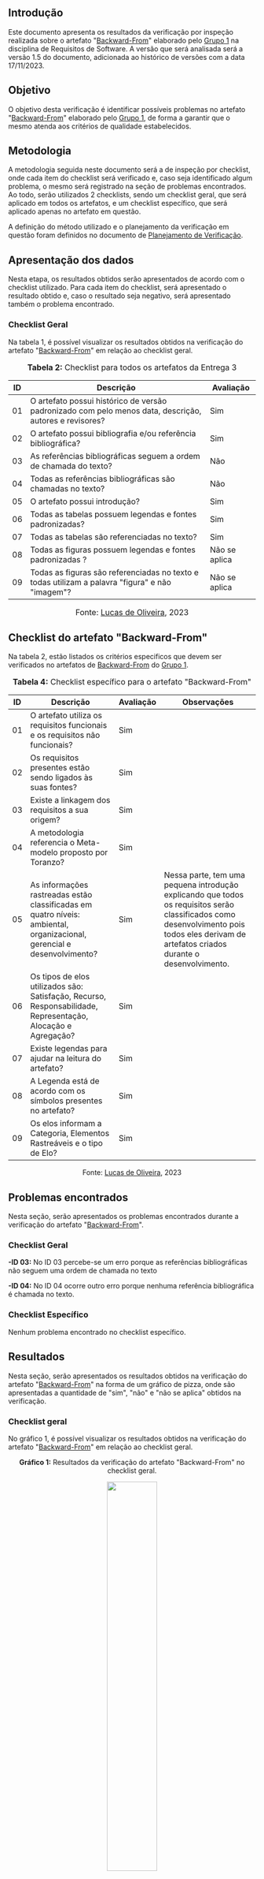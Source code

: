 


## Introdução 

Este documento apresenta os resultados da verificação por inspeção realizada sobre o artefato "[Backward-From](https://github.com/Requisitos-de-Software/2023.2-Economia-DF/blob/main/docs/rastreabilidade/backward_from.md)" elaborado pelo [Grupo 1](https://interacao-humano-computador.github.io/2023.2-NotaLegal/) na disciplina de Requisitos de Software. A versão que será analisada será a versão 1.5 do documento, adicionada ao histórico de versões com a data 17/11/2023.

## Objetivo

O objetivo desta verificação é identificar possíveis problemas no artefato "[Backward-From](https://github.com/Requisitos-de-Software/2023.2-Economia-DF/blob/main/docs/rastreabilidade/backward_from.md)" elaborado pelo [Grupo 1](https://interacao-humano-computador.github.io/2023.2-NotaLegal/), de forma a garantir que o mesmo atenda aos critérios de qualidade estabelecidos.

## Metodologia

A metodologia seguida neste documento será a de inspeção por checklist, onde cada item do checklist será verificado e, caso seja identificado algum problema, o mesmo será registrado na seção de problemas encontrados. Ao todo, serão utilizados 2 checklists, sendo um checklist geral, que será aplicado em todos os artefatos, e um checklist específico, que será aplicado apenas no artefato em questão.

A definição do método utilizado e o planejamento da verificação em questão foram definidos no documento de [Planejamento de Verificação](https://github.com/Requisitos-de-Software/2023.2-Economia-DF/blob/main/docs/verificacao/Grupo-01/Entrega-06/planejamento-verificacao-e6-grupo1.md).

## Apresentação dos dados

Nesta etapa, os resultados obtidos serão apresentados de acordo com o checklist utilizado. Para cada item do checklist, será apresentado o resultado obtido e, caso o resultado seja negativo, será apresentado também o problema encontrado.

### Checklist Geral

Na tabela 1, é possível visualizar os resultados obtidos na verificação do artefato "[Backward-From](https://github.com/Requisitos-de-Software/2023.2-Economia-DF/blob/main/docs/rastreabilidade/backward_from.md)" em relação ao checklist geral.


<div align="center">
<font size="3"><p style="text-align: center"><b>Tabela 2:</b> Checklist para todos os artefatos da Entrega 3</p></font>

<table>
  <thead>
    <tr>
      <th>ID</th>
      <th>Descrição</th>
      <th>Avaliação</th>
    </tr>
  </thead>
  <tbody>
    <tr>
      <td>01</td>
      <td>O artefato possui histórico de versão padronizado com pelo menos data, descrição, autores e revisores?</td>
      <td>Sim</td>
    </tr>
    <tr>
      <td>02</td>
      <td>O artefato possui bibliografia e/ou referência bibliográfica?  </td>
      <td>Sim</td>
    </tr>
    <tr>
      <td>03</td>
      <td>As referências bibliográficas seguem a ordem de chamada do texto? </td>
      <td>Não</td>
    </tr>
    <tr>
      <td>04</td>
      <td>Todas as referências bibliográficas são chamadas no texto? </td>
      <td>Não</td>
    </tr>
    <tr>
      <td>05</td>
      <td>O artefato possui introdução? </td>
      <td>Sim</td>
    </tr>
    <tr>
      <td>06</td>
      <td>Todas as tabelas possuem legendas e fontes padronizadas? </td>
      <td>Sim</td>
    </tr>
    <tr>
      <td>07</td>
      <td>Todas as tabelas são referenciadas no texto?  </td>
      <td>Sim</td>
    </tr>
    <tr>
      <td>08</td>
      <td>Todas as figuras possuem legendas e fontes padronizadas ?  </td>
      <td>Não se aplica</td>
    </tr>
    <tr>
      <td>09</td>
      <td>Todas as figuras são referenciadas no texto e todas utilizam a palavra "figura" e não "imagem"? </td>
      <td>Não se aplica</td>
    </tr>
  </tbody>
</table>

<font size="3"><p style="text-align: center">Fonte: <a href="https://github.com/LucasOliveiraDiasMarquesFerreira">Lucas de Oliveira</a>, 2023</p></font>
</div>




</div>




## Checklist do artefato "Backward-From"

Na tabela 2, estão listados os critérios especificos que devem ser verificados no artefatos de [Backward-From](https://github.com/Requisitos-de-Software/2023.2-Economia-DF/blob/main/docs/rastreabilidade/backward_from.md) do [Grupo 1](https://requisitos-de-software.github.io/2023.2-Economia-DF/).


<div align="center">
<font size="3"><p style="text-align: center"><b>Tabela 4:</b> Checklist específico para o artefato "Backward-From"</p></font>

<center>
<table>
    <thead>
        <tr>
            <th>ID</th>
            <th>Descrição</th>
            <th>Avaliação</th>
            <th>Observações</th>
        </tr>
    </thead>
    <tbody>
        <tr>
            <td>01</td>
            <td>O artefato utiliza os requisitos funcionais e os requisitos não funcionais?</td>
            <td>Sim</td>
            <td></td>
        </tr>
        <tr>
            <td>02</td>
            <td>Os requisitos presentes estão sendo ligados às suas fontes? </a></td>
            <td>Sim</td>
            <td></td>
        </tr>
        <tr>
            <td>03</td>
            <td>Existe a linkagem dos requisitos a sua origem?</td>
            <td>Sim</td>
            <td></td>
        </tr>
        <tr>
            <td>04</td>
            <td>A metodologia referencia o Meta-modelo proposto por Toranzo? </td>
            <td>Sim</td>
            <td></td>
        </tr>
        <tr>
            <td>05</td>
            <td>As informações rastreadas estão classificadas em quatro níveis: ambiental, organizacional, gerencial e desenvolvimento? </td>
            <td>Sim</td>
            <td>Nessa parte, tem uma pequena introdução explicando que todos os requisitos serão classificados como desenvolvimento pois todos eles derivam de artefatos criados durante o desenvolvimento. </td>
        </tr>
        <tr>
            <td>06</td>
            <td>Os tipos de elos utilizados são: Satisfação, Recurso, Responsabilidade, Representação, Alocação e Agregação? </td>
            <td>Sim</td>
            <td></td>
        </tr>
        <tr>
            <td>07</td>
            <td>Existe legendas para ajudar na leitura do artefato?</td>
            <td>Sim</td>
            <td></td>
        </tr>
        <tr>
            <td>08</td>
            <td>A Legenda está de acordo com os símbolos presentes no artefato?</td>
            <td>Sim</td>
            <td></td>
        </tr>
        <tr>
            <td>09</td>
            <td>Os elos informam a Categoria, Elementos Rastreáveis e o tipo de Elo? </td>
            <td>Sim</td>
            <td></td>
        </tr>
    </tbody>
</table>
<p style="text-align: center">Fonte: <a href="https://github.com/LucasOliveiraDiasMarquesFerreira">Lucas de Oliveira</a>, 2023</p>
</center>
</div>



## Problemas encontrados

Nesta seção, serão apresentados os problemas encontrados durante a verificação do artefato "[Backward-From](https://github.com/Requisitos-de-Software/2023.2-Economia-DF/blob/main/docs/rastreabilidade/backward_from.md)".

### Checklist Geral

**-ID 03:** No ID 03 percebe-se um erro porque as referências bibliográficas não seguem uma ordem de chamada no texto


**-ID 04:** No ID 04 ocorre outro erro porque nenhuma referência bibliográfica é chamada no texto.

### Checklist Específico

Nenhum problema encontrado no checklist específico.

## Resultados

Nesta seção, serão apresentados os resultados obtidos na verificação do artefato "[Backward-From](https://github.com/Requisitos-de-Software/2023.2-Economia-DF/blob/main/docs/rastreabilidade/backward_from.md)" na forma de um gráfico de pizza, onde são apresentadas a quantidade de "sim", "não" e "não se aplica" obtidos na verificação.

### Checklist geral

No gráfico 1, é possível visualizar os resultados obtidos na verificação do artefato "[Backward-From](https://github.com/Requisitos-de-Software/2023.2-Economia-DF/blob/main/docs/rastreabilidade/backward_from.md)" em relação ao checklist geral.

<div align="center">
  <p><b>Gráfico 1:</b> Resultados da verificação do artefato "Backward-From" no checklist geral.</p>

  <img src="https://github.com/Requisitos-de-Software/2023.2-Economia-DF/blob/main/docs/imagens/Gr%C3%A1fico%20Geral-Backward-From.jpg?raw=true" style="width: 45%;">

<p><b>Fonte:</b> Lucas de OLiveira, 2023.</p>
</div>

### Checklist específico

No gráfico 2, é possível visualizar os resultados obtidos na verificação do artefato "[Backward-From](https://github.com/Requisitos-de-Software/2023.2-Economia-DF/blob/main/docs/rastreabilidade/backward_from.md)" em relação ao checklist específico.

<div align="center">
  <p><b>Gráfico 2:</b> Resultados da verificação do artefato "Backward-From" no checklist específico.</p>

  <img src="https://github.com/Requisitos-de-Software/2023.2-Economia-DF/blob/main/docs/imagens/Gr%C3%A1fico%20especifico-Backward-From.jpg?raw=true" style="width: 45%;">

<p><b>Fonte:</b> Lucas de Oliveira, 2023.</p>

</div>

## Bibliografia
> Oliveira, Lucas. VIEIRA, Zenilda. [Planejamento de Verificação](https://github.com/Requisitos-de-Software/2023.2-Economia-DF/blob/main/docs/verificacao/Grupo-01/Entrega-06/planejamento-verificacao-e6-grupo1.md). FGA, 2023.


## Histórico de Versões

| Versão | Data   | Descrição     | Autor     |  Revisor        |
| :----: | ------ | ------------- | --------- | :-------------: |
| `1.0`  | 25/11/2023 | Criação do documento  | [Lucas de Oliveira](https://github.com/LucasOliveiraDiasMarquesFerreira) | [Gabriel Zaranza](https://github/GZaranza)  |
